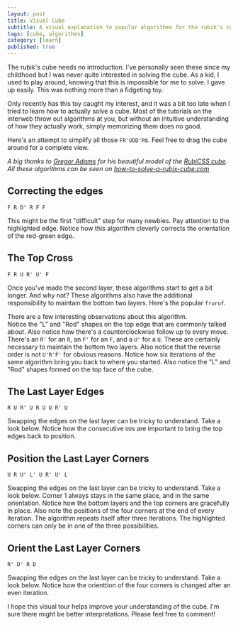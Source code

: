 ```yaml
---
layout: post
title: Visual Cube
subtitle: A visual explanation to popular algorithms for the rubik's cube
tags: [cube, algorithms]
category: [learn]
published: true
---
```


The rubik's cube needs no introduction. I've personally seen these since my childhood but I was never quite interested in solving the cube. As a kid, I used to play around, knowing that this is impossible for me to solve. I gave up easily. This was nothing more than a fidgeting toy.

Only recently has this toy caught my interest, and it was a bit too late when I tried to learn how to actually solve a cube. Most of the tutorials on the interweb throw out algorithms at you, but without an intuitive understanding of how they actually work, simply memorizing them does no good.

Here's an attempt to simplify all those `FR'UDD'R`s. Feel free to drag the cube around for a complete view.

_A big thanks to [Gregor Adams](https://codepen.io/pixelass) for his beautiful model of the [RubiCSS cube](https://codepen.io/pixelass/pen/CsItl)._  
_All these algorithms can be seen on  [how-to-solve-a-rubix-cube.com](https://how-to-solve-a-rubix-cube.com/)_

## Correcting the edges

`F R D' R F F`

This might be the first "difficult" step for many newbies. Pay attention to the highlighted edge. Notice how this algorithm cleverly corrects the orientation of the red-green edge.

<object id="base" type="text/html" style="width: 100%; height: 500px;" data="/resources/cube/algorithms/frdrff"></object>

## The Top Cross

`F R U R' U' F`

Once you've made the second layer, these algorithms start to get a bit longer. And why not? These algorithms also have the additional responsibility to maintain the bottom two layers. Here's the popular `fruruf`.

There are a few interesting observations about this algorithm.  
Notice the "L" and "Rod" shapes on the top edge that are commonly talked about. Also notice how there's a counterclockwise follow up to every move. There's an `R'` for an `R`, an `F'` for an `F`, and a `U'` for a `U`. These are certainly necessary to maintain the bottom two layers. Also notice that the reverse order is  not `U'R'F'` for obvious reasons.
Notice how six iterations of the same algorithm bring you back to where you started. Also notice the "L" and "Rod" shapes formed on the top face of the cube.

<object id="base" type="text/html" style="width: 100%; height: 500px;" data="/resources/cube/algorithms/fruruf"></object>

## The Last Layer Edges

`R U R' U R U U R' U`

Swapping the edges on the last layer can be tricky to understand. Take a look below.
Notice how the consecutive `UU`s are important to bring the top edges back to position.
<object id="base" type="text/html" style="width: 100%; height: 500px;" data="/resources/cube/algorithms/rururuuru"></object>

## Position the Last Layer Corners

`U R U' L' U R' U' L`

Swapping the edges on the last layer can be tricky to understand. Take a look below.
Corner 1 always stays in the same place, and in the same orientation. Notice how the bottom layers and the top corners are gracefully in place.
Also note the positions of the four corners at the end of every iteration. The algorithm repeats itself after three iterations. The highlighted corners can only be in one of the three possibilities.

<object id="base" type="text/html" style="width: 100%; height: 500px;" data="/resources/cube/algorithms/urulurul"></object>

## Orient the Last Layer Corners

`R' D' R D`

Swapping the edges on the last layer can be tricky to understand. Take a look below.
Notice how the orienttion of the four corners is changed after an even iteration.
<object id="base" type="text/html" style="width: 100%; height: 500px;" data="/resources/cube/algorithms/rdrd"></object>

I hope this visual tour helps improve your understanding of the cube. I'm sure there might be better interpretations. Please feel free to comment!
